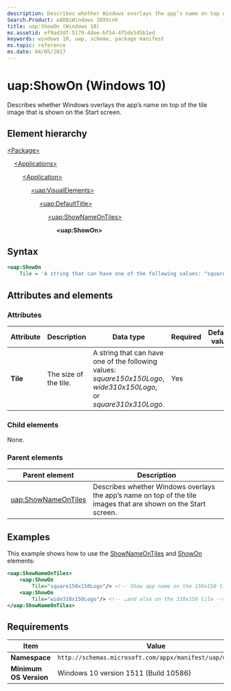 ```yaml
---
description: Describes whether Windows overlays the app’s name on top of the tile image that is shown on the Start screen (in Package/Applications).
Search.Product: eADQiWindows 10XVcnh
title: uap:ShowOn (Windows 10)
ms.assetid: ef9ad3df-5179-4dee-bf54-4f5de545b1ed
keywords: windows 10, uwp, schema, package manifest
ms.topic: reference
ms.date: 04/05/2017
---
```


# uap:ShowOn (Windows 10)

Describes whether Windows overlays the app’s name on top of the tile image that is shown on the Start screen.

## Element hierarchy

[\<Package\>](element-package.md)

&nbsp;&nbsp;&nbsp;&nbsp;[\<Applications\>](element-applications.md)

&nbsp;&nbsp;&nbsp;&nbsp; &nbsp;&nbsp;&nbsp;&nbsp;[\<Application\>](element-application.md)

&nbsp;&nbsp;&nbsp;&nbsp; &nbsp;&nbsp;&nbsp;&nbsp; &nbsp;&nbsp;&nbsp;&nbsp;[\<uap:VisualElements\>](element-uap-visualelements.md)

&nbsp;&nbsp;&nbsp;&nbsp; &nbsp;&nbsp;&nbsp;&nbsp; &nbsp;&nbsp;&nbsp;&nbsp; &nbsp;&nbsp;&nbsp;&nbsp;[\<uap:DefaultTitle\>](element-uap-defaulttile.md)

&nbsp;&nbsp;&nbsp;&nbsp; &nbsp;&nbsp;&nbsp;&nbsp; &nbsp;&nbsp;&nbsp;&nbsp; &nbsp;&nbsp;&nbsp;&nbsp; &nbsp;&nbsp;&nbsp;&nbsp;[\<uap:ShowNameOnTiles\>](element-uap-shownameontiles.md)

&nbsp;&nbsp;&nbsp;&nbsp; &nbsp;&nbsp;&nbsp;&nbsp; &nbsp;&nbsp;&nbsp;&nbsp; &nbsp;&nbsp;&nbsp;&nbsp; &nbsp;&nbsp;&nbsp;&nbsp; &nbsp;&nbsp;&nbsp;&nbsp;**\<uap:ShowOn\>**

## Syntax

```xml
<uap:ShowOn
    Tile = 'A string that can have one of the following values: "square150x150Logo", "wide310x150Logo", or "square310x310Logo".' />
```

## Attributes and elements

### Attributes

| Attribute | Description | Data type | Required | Default value |
|-|-|-|-|-|
| **Tile** | The size of the tile. | A string that can have one of the following values: *square150x150Logo*, *wide310x150Logo*, or *square310x310Logo*. | Yes |  |

### Child elements

None.

### Parent elements

| Parent element | Description |
|-|-|
| [uap:ShowNameOnTiles](element-uap-shownameontiles.md) | Describes whether Windows overlays the app’s name on top of the tile images that are shown on the Start screen. |

## Examples

This example shows how to use the [ShowNameOnTiles](element-uap-shownameontiles.md) and [ShowOn](element-uap-showon.md) elements:

```xml
<uap:ShowNameOnTiles>
    <uap:ShowOn
        Tile="square150x150Logo"/> <!-- Show app name on the 150x150 tile -->
    <uap:ShowOn
        Tile="wide310x150Logo"/> <!-- …and also on the 310x150 tile -->
</uap:ShowNameOnTiles>
```

## Requirements

| Item | Value |
|--|--|
| **Namespace** | `http://schemas.microsoft.com/appx/manifest/uap/windows10` |
| **Minimum OS Version** | Windows 10 version 1511 (Build 10586) |

